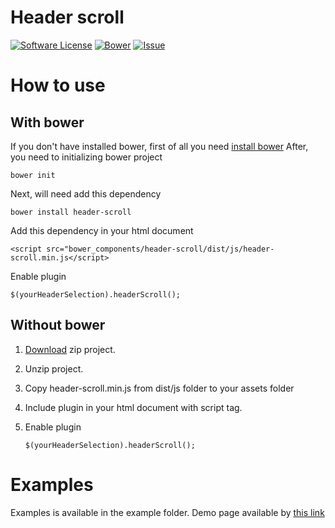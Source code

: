 # Header scroll
[![Software License][ico-license]](LICENSE)
[![Bower][ico-bower]][link-bower]
[![Issue][ico-issue]][link-issue]

# How to use
## With bower
If you don't have installed bower, first of all you need [install bower](http://bower.io/#install-bower)
After, you need to initializing bower project

    bower init
Next, will need add this dependency
		
    bower install header-scroll
Add this dependency in your html document

    <script src="bower_components/header-scroll/dist/js/header-scroll.min.js</script>
Enable plugin

    $(yourHeaderSelection).headerScroll();
## Without bower

 1. [Download](https://github.com/Teinnsei/header-scroll/archive/master.zip) zip project.
 2. Unzip project.
 3. Copy header-scroll.min.js from dist/js folder to your assets folder 
 4. Include plugin in your html document with script tag.
 5. Enable plugin
	 
     `$(yourHeaderSelection).headerScroll();`

    
# Examples
Examples is available in the example folder. Demo page available by [this link](http://teinnsei.github.io/header-scroll/)


[link-issue]: https://github.com/Teinnsei/header-scroll/issues
[ico-issue]: https://img.shields.io/github/issues/Teinnsei/header-scroll.svg?style=flat-square

[ico-license]: https://img.shields.io/badge/license-MIT-blue.svg?style=flat-square

[ico-bower]: https://img.shields.io/bower/v/header-scroll.svg?style=flat-square
[link-bower]: https://github.com/Teinnsei/header-scroll
